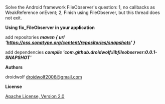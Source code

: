 Solve the Android framework FileObserver's question:
1, no callbacks as WeakReference onEvent;
2, Finish using FileObserver, but this thread does not exit.

**Using fix_FileObserver in your application**

   add repositories ***maven { url 'https://oss.sonatype.org/content/repositories/snapshots' }***

   add dependencies ***compile 'com.github.droidwolf:libfileobserver:0.0.1-SNAPSHOT'***

**Authors**

droidwolf [droidwolf2006@gmail.com](mailto:droidwolf2006@gmail.com "droidwolf2006@gmail.com")


**License**

[Apache License, Version 2.0](http://www.apache.org/licenses/LICENSE-2.0 "Apache License, Version 2.0")
